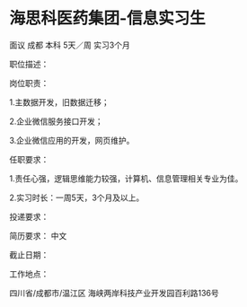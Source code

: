 # 海思科医药集团-信息实习生

面议 成都 本科 5天／周 实习3个月

职位描述：

岗位职责：

 1.主数据开发，旧数据迁移； 

2.企业微信服务接口开发；

 3.企业微信应用的开发，网页维护。 

任职要求：

 1.责任心强，逻辑思维能力较强，计算机、信息管理相关专业为佳。

 2.实习时长：一周5天，3个月及以上。

投递要求：

简历要求： 中文

截止日期：

工作地点：

四川省/成都市/温江区 海峡两岸科技产业开发园百利路136号